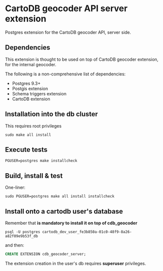 # CartoDB geocoder API server extension
Postgres extension for the CartoDB geocoder API, server side.

## Dependencies
This extension is thought to be used on top of CartoDB geocoder extension, for the internal geocoder. 

The following is a non-comprehensive list of dependencies:

- Postgres 9.3+
- Postgis extension
- Schema triggers extension
- CartoDB extension

## Installation into the db cluster
This requires root privileges
```
sudo make all install
```

## Execute tests
```
PGUSER=postgres make installcheck
```

## Build, install & test
One-liner:
```
sudo PGUSER=postgres make all install installcheck
```

## Install onto a cartodb user's database

Remember that **is mandatory to install it on top of cdb_geocoder**

```
psql -U postgres cartodb_dev_user_fe3b850a-01c0-48f9-8a26-a82f09e9b53f_db
```

and then:

```sql
CREATE EXTENSION cdb_geocoder_server;
```

The extension creation in the user's db requires **superuser** privileges.
